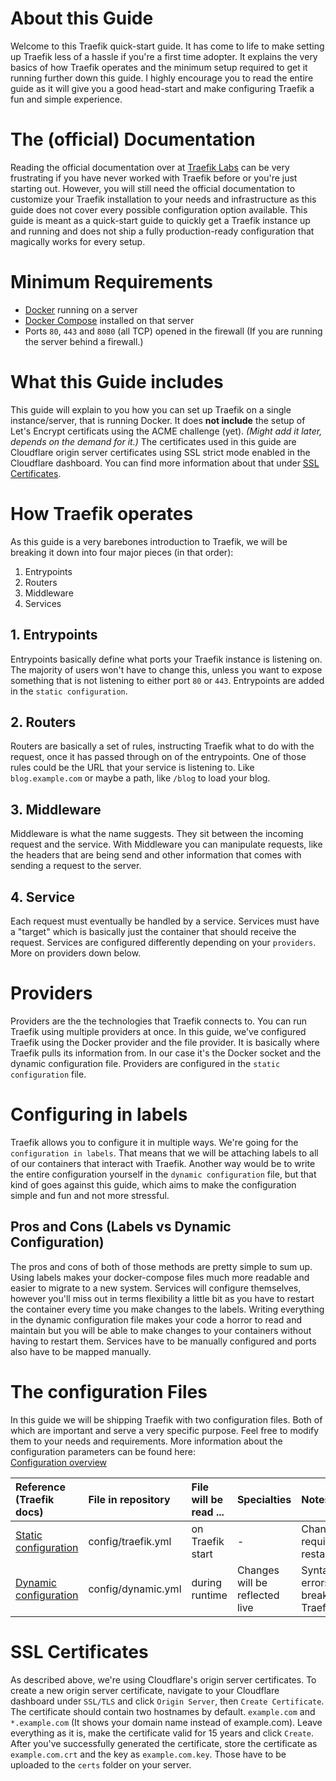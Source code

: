 # About this Guide
Welcome to this Traefik quick-start guide. It has come to life to make setting up Traefik less of a hassle if you're a first time adopter. It explains the very basics of how Traefik operates and the minimum setup required to get it running further down this guide. I highly encourage you to read the entire guide as it will give you a good head-start and make configuring Traefik a fun and simple experience.

# The (official) Documentation
Reading the official documentation over at [Traefik Labs](https://doc.traefik.io/traefik/) can be very frustrating if you have never worked with Traefik before or you're just starting out. However, you will still need the official documentation to customize your Traefik installation to your needs and infrastructure as this guide does not cover every possible configuration option available. This guide is meant as a quick-start guide to quickly get a Traefik instance up and running and does not ship a fully production-ready configuration that magically works for every setup.

# Minimum Requirements
* [Docker](https://docs.docker.com/engine/install/) running on a server
* [Docker Compose](https://docs.docker.com/compose/install/) installed on that server
* Ports `80`, `443` and `8080` (all TCP) opened in the firewall (If you are running the server behind a firewall.)

# What this Guide includes
This guide will explain to you how you can set up Traefik on a single instance/server, that is running Docker. It does **not include** the setup of Let's Encrypt certificats using the ACME challenge (yet). *(Might add it later, depends on the demand for it.)* The certificates used in this guide are Cloudflare origin server certificates using SSL strict mode enabled in the Cloudflare dashboard. You can find more information about that under [SSL Certificates](#ssl-certificates).

# How Traefik operates
As this guide is a very barebones introduction to Traefik, we will be breaking it down into four major pieces (in that order):
1. Entrypoints
2. Routers
3. Middleware
4. Services

## 1. Entrypoints
Entrypoints basically define what ports your Traefik instance is listening on. The majority of users won't have to change this, unless you want to expose something that is not listening to either port `80` or `443`. Entrypoints are added in the `static configuration`.

## 2. Routers
Routers are basically a set of rules, instructing Traefik what to do with the request, once it has passed through on of the entrypoints. One of those rules could be the URL that your service is listening to. Like `blog.example.com` or maybe a path, like `/blog` to load your blog.

## 3. Middleware
Middleware is what the name suggests. They sit between the incoming request and the service. With Middleware you can manipulate requests, like the headers that are being send and other information that comes with sending a request to the server.

## 4. Service
Each request must eventually be handled by a service. Services must have a "target" which is basically just the container that should receive the request. Services are configured differently depending on your `providers`. More on providers down below.

# Providers
Providers are the the technologies that Traefik connects to. You can run Traefik using multiple providers at once. In this guide, we've configured Traefik using the Docker provider and the file provider. It is basically where Traefik pulls its information from. In our case it's the Docker socket and the dynamic configuration file. Providers are configured in the `static configuration` file.

# Configuring in labels
Traefik allows you to configure it in multiple ways. We're going for the `configuration in labels`. That means that we will be attaching labels to all of our containers that interact with Traefik. Another way would be to write the entire configuration yourself in the `dynamic configuration` file, but that kind of goes against this guide, which aims to make the configuration simple and fun and not more stressful.

## Pros and Cons (Labels vs Dynamic Configuration)
The pros and cons of both of those methods are pretty simple to sum up. Using labels makes your docker-compose files much more readable and easier to migrate to a new system. Services will configure themselves, however you'll miss out in terms flexibility a little bit as you have to restart the container every time you make changes to the labels. Writing everything in the dynamic configuration file makes your code a horror to read and maintain but you will be able to make changes to your containers without having to restart them. Services have to be manually configured and ports also have to be mapped manually.

# The configuration Files
In this guide we will be shipping Traefik with two configuration files. Both of which are important and serve a very specific purpose. Feel free to modify them to your needs and requirements. More information about the configuration parameters can be found here:<br>
[Configuration overview](https://doc.traefik.io/traefik/getting-started/configuration-overview/)

| Reference (Traefik docs) | File in repository | File will be read ... | Specialties | Notes |
| :----------------------- | :----------------- | :-------------------- | :---------- | :---- |
| [Static configuration](https://doc.traefik.io/traefik/getting-started/configuration-overview/#the-static-configuration) | config/traefik.yml | on Traefik start | - | Changes require a restart |
| [Dynamic configuration](https://doc.traefik.io/traefik/getting-started/configuration-overview/#the-dynamic-configuration) | config/dynamic.yml | during runtime | Changes will be reflected live | Syntactical errors break Traefik |

# SSL Certificates
As described above, we're using Cloudflare's origin server certificates. To create a new origin server certificate, navigate to your Cloudflare dashboard under `SSL/TLS` and click `Origin Server`, then `Create Certificate`. The certificate should contain two hostnames by default. `example.com` and `*.example.com` (It shows your domain name instead of example.com). Leave everything as it is, make the certificate valid for 15 years and click `Create`. After you've successfully generated the certificate, store the certificate as `example.com.crt` and the key as `example.com.key`. Those have to be uploaded to the `certs` folder on your server.
